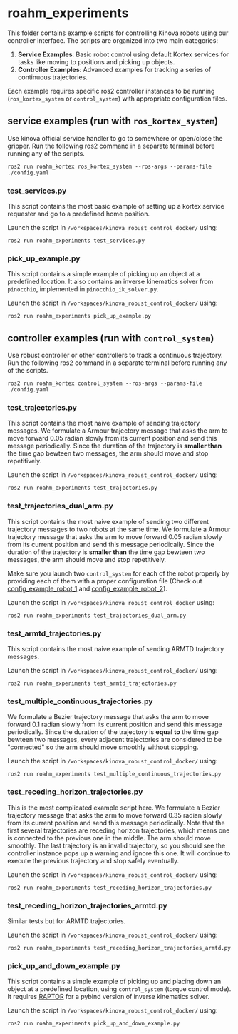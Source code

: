 # roahm_experiments

This folder contains example scripts for controlling Kinova robots using our controller interface. 
The scripts are organized into two main categories:

1. **Service Examples**: Basic robot control using default Kortex services for tasks like moving to positions and picking up objects.
2. **Controller Examples**: Advanced examples for tracking a series of continuous trajectories.

Each example requires specific ros2 controller instances to be running (`ros_kortex_system` or `control_system`) with appropriate configuration files.

## service examples (run with `ros_kortex_system`)

Use kinova official service handler to go to somewhere or open/close the gripper.
Run the following ros2 command in a separate terminal before running any of the scripts.
```shell
ros2 run roahm_kortex ros_kortex_system --ros-args --params-file ./config.yaml
```

### test_services.py
This script contains the most basic example of setting up a kortex service requester and go to a predefined home position.

Launch the script in `/workspaces/kinova_robust_control_docker/` using:
```shell
ros2 run roahm_experiments test_services.py
```

### pick_up_example.py
This script contains a simple example of picking up an object at a predefined location.
It also contains an inverse kinematics solver from `pinocchio`, implemented in `pinocchio_ik_solver.py`.

Launch the script in `/workspaces/kinova_robust_control_docker/` using:
```shell
ros2 run roahm_experiments pick_up_example.py
```

## controller examples (run with `control_system`)

Use robust controller or other controllers to track a continuous trajectory.
Run the following ros2 command in a separate terminal before running any of the scripts.
```shell
ros2 run roahm_kortex control_system --ros-args --params-file ./config.yaml
```

### test_trajectories.py
This script contains the most naive example of sending trajectory messages.
We formulate a Armour trajectory message that asks the arm to move forward 0.05 radian slowly from its current position and send this message periodically.
Since the duration of the trajectory is **smaller than** the time gap bewteen two messages, the arm should move and stop repetitively.

Launch the script in `/workspaces/kinova_robust_control_docker/` using:
```shell
ros2 run roahm_experiments test_trajectories.py
```

### test_trajectories_dual_arm.py
This script contains the most naive example of sending two different trajectory messages to two robots at the same time.
We formulate a Armour trajectory message that asks the arm to move forward 0.05 radian slowly from its current position and send this message periodically.
Since the duration of the trajectory is **smaller than** the time gap bewteen two messages, the arm should move and stop repetitively.

Make sure you launch two `control_system` for each of the robot properly by providing each of them with a proper configuration file (Check out [config_example_robot_1](../config_example_robot_1.yaml) and [config_example_robot_2](../config_example_robot_2.yaml)).

Launch the script in `/workspaces/kinova_robust_control_docker` using:
```shell
ros2 run roahm_experiments test_trajectories_dual_arm.py
```

### test_armtd_trajectories.py
This script contains the most naive example of sending ARMTD trajectory messages.

Launch the script in `/workspaces/kinova_robust_control_docker/` using:
```shell
ros2 run roahm_experiments test_armtd_trajectories.py
```

### test_multiple_continuous_trajectories.py
We formulate a Bezier trajectory message that asks the arm to move forward 0.1 radian slowly from its current position and send this message periodically.
Since the duration of the trajectory is **equal to** the time gap bewteen two messages, every adjacent trajectories are considered to be "connected" so the arm should move smoothly without stopping.

Launch the script in `/workspaces/kinova_robust_control_docker/` using:
```shell
ros2 run roahm_experiments test_multiple_continuous_trajectories.py
```

### test_receding_horizon_trajectories.py
This is the most complicated example script here.
We formulate a Bezier trajectory message that asks the arm to move forward 0.35 radian slowly from its current position and send this message periodically.
Note that the first several trajectories are receding horizon trajectories, which means one is connected to the previous one in the middle.
The arm should move smoothly.
The last trajectory is an invalid trajectory, so you should see the controller instance pops up a warning and ignore this one. 
It will continue to execute the previous trajectory and stop safely eventually. 

Launch the script in `/workspaces/kinova_robust_control_docker/` using:
```shell
ros2 run roahm_experiments test_receding_horizon_trajectories.py
```

### test_receding_horizon_trajectories_armtd.py
Similar tests but for ARMTD trajectories.

Launch the script in `/workspaces/kinova_robust_control_docker/` using:
```shell
ros2 run roahm_experiments test_receding_horizon_trajectories_armtd.py
```

### pick_up_and_down_example.py
This script contains a simple example of picking up and placing down an object at a predefined location, using `control_system` (torque control mode).
It requires [RAPTOR](https://github.com/roahmlab/RAPTOR) for a pybind version of inverse kinematics solver.

Launch the script in `/workspaces/kinova_robust_control_docker/` using:
```shell
ros2 run roahm_experiments pick_up_and_down_example.py
```